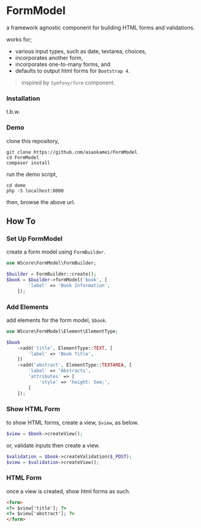 FormModel
=========

a framework agnostic component for building HTML forms and validations. 

works for; 

- various input types, such as date, textarea, choices,
- incorporates another form, 
- incorporates one-to-many forms, and 
- defaults to output html forms for `Bootstrap 4`. 

> inspired by `Symfony/form` component. 

### Installation

t.b.w.

### Demo

clone this repository, 

```
git clone https://github.com/asaokamei/FormModel
cd FormModel
composer install
```

run the demo script, 

```
cd demo
php -S localhost:8000
```

then, browse the above url. 

How To
------

### Set Up FormModel 

create a form model using `FormBuilder`. 

```php
use WScore\FormModel\FormBuilder;

$builder = FormBuilder::create();
$book = $builder->formModel('book', [
        'label' => 'Book Information',
    ]);
```

### Add Elements

add elements for the form model, `$book`. 

```php
use WScore\FormModel\Element\ElementType;

$book
    ->add('title', ElementType::TEXT, [
        'label' => 'Book Title',
    ])
    ->add('abstract', ElementType::TEXTAREA, [
        'label' => 'Abstracts',
        'attributes' => [
            'style' => 'height: 5em;',
        ]
    ]);
```

### Show HTML Form

to show HTML forms, create a view, `$view`, as below. 

```php
$view = $book->createView();
```

or, validate inputs then create a view. 

```php
$validation = $book->createValidation($_POST);
$view = $validation->createView();
```

### HTML Form

once a view is created, show html forms as such. 

```html
<form>
<?= $view['title']; ?>
<?= $view['abstract']; ?>
</form>
```